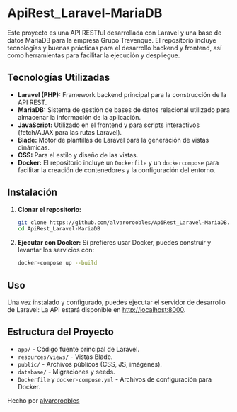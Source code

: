 # ApiRest_Laravel-MariaDB

Este proyecto es una API RESTful desarrollada con Laravel y una base de datos MariaDB para la empresa Grupo Trevenque. El repositorio incluye tecnologías y buenas prácticas para el desarrollo backend y frontend, así como herramientas para facilitar la ejecución y despliegue.

## Tecnologías Utilizadas

- **Laravel (PHP):** Framework backend principal para la construcción de la API REST.
- **MariaDB:** Sistema de gestión de bases de datos relacional utilizado para almacenar la información de la aplicación.
- **JavaScript:** Utilizado en el frontend y para scripts interactivos (fetch/AJAX para las rutas Laravel).
- **Blade:** Motor de plantillas de Laravel para la generación de vistas dinámicas.
- **CSS:** Para el estilo y diseño de las vistas.
- **Docker:** El repositorio incluye un `Dockerfile` y un `dockercompose` para facilitar la creación de contenedores y la configuración del entorno.

## Instalación

1. **Clonar el repositorio:**
   ```bash
   git clone https://github.com/alvaroroobles/ApiRest_Laravel-MariaDB.git
   cd ApiRest_Laravel-MariaDB
   ```
2. **Ejecutar con Docker:**
   Si prefieres usar Docker, puedes construir y levantar los servicios con:
   ```bash
   docker-compose up --build
   ```

## Uso

Una vez instalado y configurado, puedes ejecutar el servidor de desarrollo de Laravel:
La API estará disponible en [http://localhost:8000](http://localhost:8000).

## Estructura del Proyecto

- `app/` - Código fuente principal de Laravel.
- `resources/views/` - Vistas Blade.
- `public/` - Archivos públicos (CSS, JS, imágenes).
- `database/` - Migraciones y seeds.
- `Dockerfile` y `docker-compose.yml` - Archivos de configuración para Docker.

Hecho por [alvaroroobles](https://github.com/alvaroroobles)
